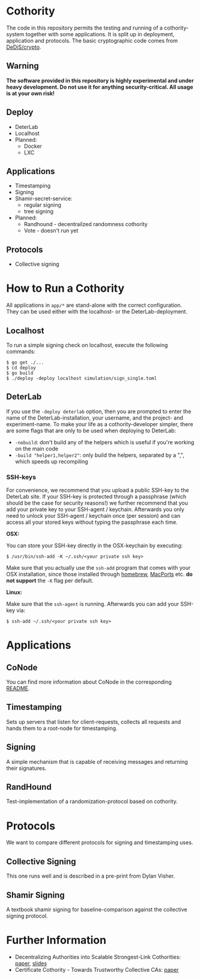 # Cothority

The code in this repository permits the testing and running of a cothority-system together with some applications. It is split up in deployment, application and protocols. The basic cryptographic code comes from [DeDiS/crypto](https://github.com/DeDiS/crypto).

## Warning
**The software provided in this repository is highly experimental and under heavy development. Do not use it for anything security-critical. All usage is at your own risk!**

## Deploy

* DeterLab
* Localhost
* Planned:
    * Docker
    * LXC

## Applications

* Timestamping
* Signing
* Shamir-secret-service:
    * regular signing
    * tree signing
* Planned:
	* Randhound - decentrailzed randomness cothority
    * Vote - doesn't run yet

## Protocols

* Collective signing

# How to Run a Cothority

All applications in `app/*` are stand-alone with the correct configuration. They can be used either with the localhost- or the DeterLab-deployment.

## Localhost
To run a simple signing check on localhost, execute the following commands:

```
$ go get ./...
$ cd deploy
$ go build
$ ./deploy -deploy localhost simulation/sign_single.toml
```

## DeterLab

If you use the `-deploy deterlab` option, then you are prompted to enter the name of the DeterLab-installation, your username, and the project- and experiment-name. To make your life as a cothority-developer simpler, there are some flags that are only to be used when deploying to DeterLab:

* `-nobuild`: don't build any of the helpers which is useful if you're working on the main code
* `-build "helper1,helper2"`: only build the helpers, separated by a ",", which speeds up recompiling

### SSH-keys
For convenience, we recommend that you upload a public SSH-key to the DeterLab site. If your SSH-key is protected through a passphrase (which should be the case for security reasons!) we further recommend that you add your private key to your SSH-agent / keychain. Afterwards you only need to unlock your SSH-agent / keychain once (per session) and can access all your stored keys without typing the passphrase each time.

**OSX:**

You can store your SSH-key directly in the OSX-keychain by executing:

```
$ /usr/bin/ssh-add -K ~/.ssh/<your private ssh key>
```

Make sure that you actually use the `ssh-add` program that comes with your OSX installation, since those installed through [homebrew](http://brew.sh/), [MacPorts](https://www.macports.org/) etc. **do not support** the `-K` flag per default.

**Linux:**

Make sure that the `ssh-agent` is running. Afterwards you can add your SSH-key via:

```
$ ssh-add ~/.ssh/<your private ssh key>
```



# Applications

## CoNode

You can find more information about CoNode in the corresponding [README](https://github.com/dedis/cothority/app/conode/README.md).

## Timestamping

Sets up servers that listen for client-requests, collects all requests and hands them to a root-node for timestamping.

## Signing

A simple mechanism that is capable of receiving messages and returning their signatures.

## RandHound

Test-implementation of a randomization-protocol based on cothority.

# Protocols

We want to compare different protocols for signing and timestamping uses.

## Collective Signing

This one runs well and is described in a pre-print from Dylan Visher.

## Shamir Signing

A textbook shamir signing for baseline-comparison against the collective signing protocol.


# Further Information

* Decentralizing Authorities into Scalable Strongest-Link Cothorities: [paper](http://arxiv.org/pdf/1503.08768v1.pdf), [slides](http://dedis.cs.yale.edu/dissent/pres/150610-nist-cothorities.pdf)
* Certificate Cothority - Towards Trustworthy Collective CAs: [paper](https://petsymposium.org/2015/papers/syta-cc-hotpets2015.pdf)

